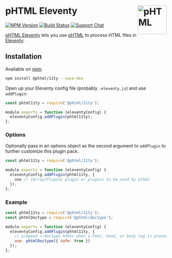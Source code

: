 # pHTML Eleventy [<img src="https://phtmlorg.github.io/phtml/logo.svg" alt="pHTML" width="90" height="90" align="right">][pHTML]

[![NPM Version][npm-img]][npm-url]
[![Build Status][cli-img]][cli-url]
[![Support Chat][git-img]][git-url]

[pHTML Eleventy] lets you use [pHTML] to process HTML files in [Eleventy].

## Installation

Available on [npm][npm-url].

```bash
npm install @phtml/11ty --save-dev
```

Open up your Eleventy config file (probably `.eleventy.js`) and use `addPlugin`:

```js
const phtml11ty = require('@phtml/11ty');

module.exports = function (eleventyConfig) {
  eleventyConfig.addPlugin(phtml11ty);
};
```

### Options

Optionally pass in an options object as the second argument to `addPlugin` to
further customize this plugin pack.

```js
const phtml11ty = require('@phtml/11ty');

module.exports = function (eleventyConfig) {
  eleventyConfig.addPlugin(phtml11ty, {
    use // {Array|Plugin} plugin or plugins to be used by pthml
  });
};
```

### Example

```js
const phtml11ty = require('@phtml/11ty');
const phtmlDoctype = require('@phtml/doctype');

module.exports = function (eleventyConfig) {
  eleventyConfig.addPlugin(phtml11ty, {
    // prepend <!doctype html> when a html, head, or body tag is present
    use: phtmlDoctype({ safe: true })
  });
};
```

[cli-img]: https://img.shields.io/travis/phtmlorg/phtml-11ty.svg
[cli-url]: https://travis-ci.org/phtmlorg/phtml-11ty
[git-img]: https://img.shields.io/badge/support-chat-blue.svg
[git-url]: https://gitter.im/phtmlorg/phtml
[npm-img]: https://img.shields.io/npm/v/@phtml/11ty.svg
[npm-url]: https://www.npmjs.com/package/@phtml/11ty

[Eleventy]: https://github.com/11ty/eleventy
[pHTML]: https://github.com/phtmlorg/phtml
[pHTML Eleventy]: https://github.com/phtmlorg/phtml-11ty
